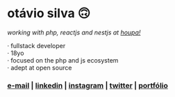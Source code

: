 # otávio silva 🙃

_working with php, reactjs and nestjs at [houpa!](https://www.houpa.app)_

 · fullstack developer <br>
 · 18yo <br>
 · focused on the php and js ecosystem <br>
 · adept at open source <br>

### [e-mail](mailto:otaviosilva2632@gmail.com) | [linkedin](https://www.linkedin.com/in/otaviosilva02) | [instagram](https://www.instagram.com/otaviothor_) | [twitter](https://twitter.com/otaviothor_) | [portfólio](https://otaviothor.github.io/portfolio)
